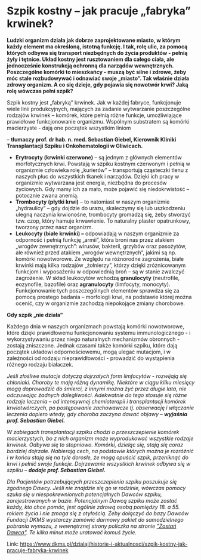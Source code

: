 # Szpik kostny – jak pracuje „fabryka” krwinek?

 


**Ludzki organizm działa jak dobrze zaprojektowane miasto, w którym każdy element ma określoną, istotną funkcję. I tak, rolę ulic, za pomocą których odbywa się transport niezbędnych do życia produktów \- pełnią żyły i tętnice. Układ kostny jest rusztowaniem dla całego ciała, ale jednocześnie konstrukcją ochronną dla narządów wewnętrznych. Poszczególne komórki to mieszkańcy \- muszą być silne i zdrowe, żeby móc stale rozbudowywać i odnawiać swoje „miasto”. Tak właśnie działa zdrowy organizm. A co się dzieje, gdy pojawia się nowotwór krwi? Jaką rolę wówczas pełni szpik?**


 


Szpik kostny jest „fabryką” krwinek. Jak w każdej fabryce, funkcjonuje wiele linii produkcyjnych, mających za zadanie wytwarzanie poszczególne rodzajów krwinek – komórek, które pełnią różne funkcje, umożliwiające prawidłowe funkcjonowanie organizmu. Wspólnym substratem są komórki macierzyste \- dają one początek wszystkim liniom


– **tłumaczy prof. dr hab. n. med. Sebastian Giebel, Kierownik Kliniki Transplantacji Szpiku i Onkohematologii w Gliwicach.**


* **Erytrocyty (krwinki czerwone)** – są jednym z głównych elementów morfotycznych krwi. Powstają w szpiku kostnym czerwonym i pełnią w organizmie człowieka rolę „kurierów” – transportują cząsteczki tlenu z naszych płuc do wszystkich tkanek i narządów. Dzięki ich pracy w organizmie wytwarzana jest energia, niezbędna do procesów życiowych. Gdy mamy ich za mało, może pojawić się niedokrwistość – potocznie zwana anemią.
* **Trombocyty (płytki krwi)** – to natomiast w naszym organizmie „hydraulicy” – gdy dojdzie do urazu, skaleczymy się lub uszkodzeniu ulegną naczynia krwionośne, trombocyty gromadzą się, żeby stworzyć tzw. czop, który hamuje krwawienie. To naturalny plaster opatrunkowy, tworzony przez nasz organizm.
* **Leukocyty (białe krwinki) –** odpowiadają w naszym organizmie za odporność i pełnią funkcję „armii”, która broni nas przez atakiem „wrogów zewnętrznych”: wirusów, bakterii, grzybów oraz pasożytów, ale również przed atakiem „wrogów wewnętrznych”, jakimi są np. komórki nowotworowe. Ze względu na różnorodne zagrożenia, białe krwinki mają kilka rodzajów „żołnierzy”, którzy dzięki zróżnicowanym funkcjom i wyposażeniu w odpowiednią broń – są w stanie zwalczyć zagrożenie. W skład leukocytów wchodzą **granulocyty** (neutrofile, eozynofile, bazofile) oraz **agranulocyty** (limfocyty, monocyty). Funkcjonowanie tych poszczególnych elementów sprawdza się za pomocą prostego badania – morfologii krwi, na podstawie której można ocenić, czy w organizmie zachodzą niepokojące zmiany chorobowe.


**Gdy szpik „nie działa”**


Każdego dnia w naszych organizmach powstają komórki nowotworowe, które dzięki prawidłowemu funkcjonowaniu systemu immunologicznego \- i wykorzystywaniu przez niego naturalnych mechanizmów obronnych \- zostają zniszczone. Jednak czasami także komórki szpiku, które dają początek układowi odpornościowemu, mogą ulegać mutacjom, i w zależności od rodzaju nieprawidłowości \- prowadzić do wystąpienia różnego rodzaju białaczek.


*Jeśli złośliwe mutacje dotyczą dojrzałych form limfocytów \- rozwijają się chłoniaki. Choroby te mają różną dynamikę. Niektóre w ciągu kilku miesięcy mogą doprowadzić do śmierci, z innymi można żyć przez długie lata, nie odczuwając żadnych dolegliwości. Adekwatnie do tego stosuje się różne rodzaje leczenia – od intensywnej chemioterapii i transplantacji komórek krwiotwórczych, po postępowanie zachowawcze tj. obserwację i włączanie leczenia dopiero wtedy, gdy choroba zaczyna dawać objawy –* ***wyjaśnia prof. Sebastian Giebel.***


  



*W zabiegach transplantacji szpiku chodzi o przeszczepienie komórek macierzystych, bo z nich organizm może wyprodukować wszystkie rodzaje krwinek. Odbywa się to stopniowo. Komórki, dzieląc się, stają się coraz bardziej dojrzałe. Nabierają cech, na podstawie których można je rozróżnić i w końcu stają się na tyle dorosłe, że mogą opuścić szpik, przeniknąć do krwi i pełnić swoje funkcje. Dojrzewanie wszystkich krwinek odbywa się w szpiku –* ***dodaje prof. Sebastian Giebel.***


*Dla Pacjentów potrzebujących przeszczepienia szpiku poszukuje się zgodnego Dawcy. Jeśli nie znajdzie się go w rodzinie, wówczas pomocy szuka się u niespokrewnionych potencjalnych Dawców szpiku, zarejestrowanych w bazie. Potencjalnym Dawcą szpiku może zostać każdy, kto chce pomóc, jest ogólnie zdrową osobą pomiędzy 18\. a 55\. rokiem życia i nie zmaga się z otyłością. Żeby dołączyć do bazy Dawców Fundacji DKMS wystarczy zamówić darmowy pakiet do samodzielnego pobrania wymazu, z wewnętrznej strony policzka na stronie* [*"Zostań Dawcą"*](http://dkms.pl/zostan-dawca)*. Te kilka minut może uratować komuś życie.*



Link: https://www.dkms.pl/dzialaj/historie-i-aktualnosci/szpik-kostny-jak-pracuje-fabryka-krwinek
